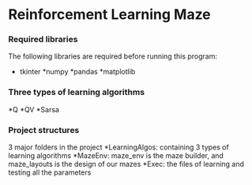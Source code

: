 # Reinforcement Learning Maze

### Required libraries

The following libraries are required before running this program:

* tkinter
*numpy
*pandas
*matplotlib


### Three types of learning algorithms

*Q
*QV
*Sarsa


### Project structures

3 major folders in the project
*LearningAlgos: containing 3 types of learning algorithms
*MazeEnv: maze_env is the maze builder, and maze_layouts is the design of our mazes
*Exec: the files of learning and testing all the parameters
